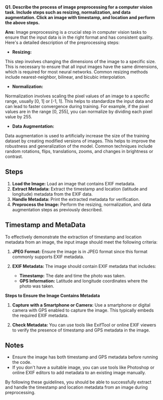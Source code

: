 __Q1. Describe the process of image preprocessing for a computer vision task. Include steps such as resizing, normalization, and data augmentation. Click an image with timestamp, and location and perform the above steps.__

__Ans:__
Image preprocessing is a crucial step in computer vision tasks to ensure that the input data is in the right format and has consistent quality. Here's a detailed description of the preprocessing steps:

* __Resizing:__

This step involves changing the dimensions of the image to a specific size. This is necessary to ensure that all input images have the same dimensions, which is required for most neural networks.
Common resizing methods include nearest-neighbor, bilinear, and bicubic interpolation.

* __Normalization:__

Normalization involves scaling the pixel values of an image to a specific range, usually [0, 1] or [-1, 1]. This helps to standardize the input data and can lead to faster convergence during training.
For example, if the pixel values are in the range [0, 255], you can normalize by dividing each pixel value by 255.

* __Data Augmentation:__

Data augmentation is used to artificially increase the size of the training dataset by creating modified versions of images. This helps to improve the robustness and generalization of the model.
Common techniques include random rotations, flips, translations, zooms, and changes in brightness or contrast.

## Steps
1. __Load the Image:__ Load an image that contains EXIF metadata.
2. __Extract Metadata:__ Extract the timestamp and location (latitude and longitude) metadata from the EXIF data.
3. __Handle Metadata:__ Print the extracted metadata for verification.
4. __Preprocess the Image:__ Perform the resizing, normalization, and data augmentation steps as previously described.

## Timestamp and MetaData
To effectively demonstrate the extraction of timestamp and location metadata from an image, the input image should meet the following criteria:

1. __JPEG Format:__ Ensure the image is in JPEG format since this format commonly supports EXIF metadata.

2. __EXIF Metadata:__ The image should contain EXIF metadata that includes:

    * __Timestamp:__ The date and time the photo was taken.
    * __GPS Information:__ Latitude and longitude coordinates where the photo was taken.

__Steps to Ensure the Image Contains Metadata__
1. __Capture with a Smartphone or Camera:__ Use a smartphone or digital camera with GPS enabled to capture the image. This typically embeds the required EXIF metadata.

2. __Check Metadata:__ You can use tools like ExifTool or online EXIF viewers to verify the presence of timestamp and GPS metadata in the image.

## Notes
* Ensure the image has both timestamp and GPS metadata before running the code.
* If you don't have a suitable image, you can use tools like Photoshop or online EXIF editors to add metadata to an existing image manually.

By following these guidelines, you should be able to successfully extract and handle the timestamp and location metadata from an image during preprocessing.
